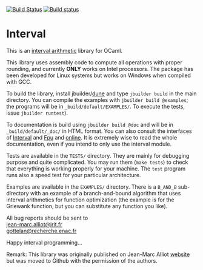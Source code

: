 [![Build Status](https://travis-ci.org/Chris00/ocaml-interval.svg?branch=master)](https://travis-ci.org/Chris00/ocaml-interval)
[![Build status](https://ci.appveyor.com/api/projects/status/s144ehk5tls6imiu?svg=true)](https://ci.appveyor.com/project/Chris00/ocaml-interval)

Interval
========

This is an [interval arithmetic][] library for OCaml.

This library uses assembly code to compute all operations with proper
rounding, and currently **ONLY** works on Intel processors.
The package has been developed for Linux systems but
works on Windows when compiled with GCC.

To build the library, install jbuilder/[dune][] and type `jbuilder
build` in the main directory.  You can compile the examples with
`jbuilder build @examples`; the programs will be in
`_build/default/EXAMPLES/`.  To execute the tests, issue `jbuilder
runtest`).

To documentation is build using `jbuilder build @doc` and will be in
`_build/default/_doc/` in HTML format.  You can also consult the
interfaces of [Interval](src/interval.mli) and [Fpu](src/fpu.mli) and
[online](https://chris00.github.io/ocaml-interval/doc/interval/).
It is extremely wise to read the whole documentation, even if you
intend to only use the interval module.

Tests are available in the `TESTS/` directory.  They are mainly for
debugging purpose and quite complicated.  You may run them (`make
tests`) to check that everything is working properly for your machine.
The `test` program runs also a speed test for your particular
architecture.

Examples are available in the `EXAMPLES/` directory.  There is a
`B_AND_B` sub-directory with an example of a branch-and-bound
algorithm that uses interval arithmetics for function optimization
(the example is for the Griewank function, but you can substitute any
function you like).


All bug reports should be sent to  
jean-marc.alliot@irit.fr  
gottelan@recherche.enac.fr

Happy interval programming...

Remark: This library was originally published on Jean-Marc Alliot
[website](http://www.alliot.fr/fbbdet.html.fr) but was moved to Github
with the permission of the authors.


[interval arithmetic]: https://en.wikipedia.org/wiki/Interval_arithmetic
[dune]: https://github.com/ocaml/dune
